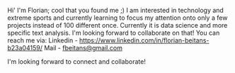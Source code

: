 Hi' I'm Florian; cool that you found me ;)
I am interested in technology and extreme sports and currently learning 
to focus my attention onto only a few projects instead of 100 different once.
Currently it is data science and more specific text analysis.
I'm looking forward to collaborate on that!
You can reach me via:
Linkedin  - https://www.linkedin.com/in/florian-beitans-b23a04159/
Mail      - fbeitans@gmail.com

I'm looking forward to connect and collaborate!
